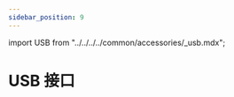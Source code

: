 ```yaml
---
sidebar_position: 9
---
```


import USB from "../../../../common/accessories/\_usb.mdx";

# USB 接口

<USB product="ROCK 5B+" model="rock-5b-plus" usb_dev="sda" usb_dev_img="/img/rock5b/rock5bp-lsblk-usb.webp" usb_dev_sd_read_time="1.31635 s" usb_dev_sd_read_speed="79.7 MB/s" usb_dev_sd_write_time="2.86056 s" usb_dev_sd_write_speed="36.7 MB/s" />
